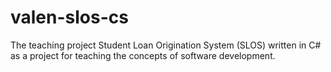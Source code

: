 # valen-slos-cs
The teaching project Student Loan Origination System (SLOS) written in C# as a project for teaching the concepts of software development.
